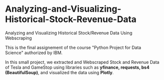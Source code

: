# Analyzing-and-Visualizing-Historical-Stock-Revenue-Data
Analyzing and Visualizing Historical Stock/Revenue Data Using Webscraping

This is the final assignement of the course "Python Project for Data Science" authorized by IBM.

In this small project, we extracted and Webscraped Stock and Revenue Data of Tesla and GameStop using libraries such as **yfinance, requests, bs4 (BeautifulSoup)**, and visualized the data using **Plotly**.
